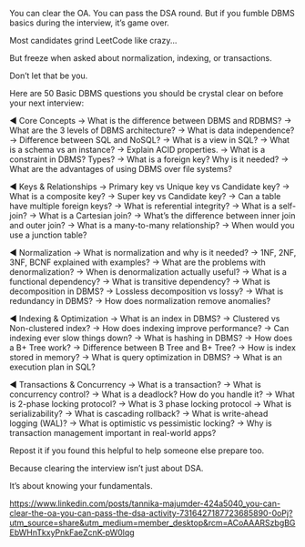 You can clear the OA.
You can pass the DSA round.
But if you fumble DBMS basics during the interview, it’s game over.

Most candidates grind LeetCode like crazy...

But freeze when asked about normalization, indexing, or transactions.

Don’t let that be you.

Here are 50 Basic DBMS questions you should be crystal clear on before your next interview:

◄ Core Concepts
→ What is the difference between DBMS and RDBMS?
→ What are the 3 levels of DBMS architecture?
→ What is data independence?
→ Difference between SQL and NoSQL?
→ What is a view in SQL?
→ What is a schema vs an instance?
→ Explain ACID properties.
→ What is a constraint in DBMS? Types?
→ What is a foreign key? Why is it needed?
→ What are the advantages of using DBMS over file systems?

◄ Keys & Relationships
→ Primary key vs Unique key vs Candidate key?
→ What is a composite key?
→ Super key vs Candidate key?
→ Can a table have multiple foreign keys?
→ What is referential integrity?
→ What is a self-join?
→ What is a Cartesian join?
→ What’s the difference between inner join and outer join?
→ What is a many-to-many relationship?
→ When would you use a junction table?

◄ Normalization
→ What is normalization and why is it needed?
→ 1NF, 2NF, 3NF, BCNF explained with examples?
→ What are the problems with denormalization?
→ When is denormalization actually useful?
→ What is a functional dependency?
→ What is transitive dependency?
→ What is decomposition in DBMS?
→ Lossless decomposition vs lossy?
→ What is redundancy in DBMS?
→ How does normalization remove anomalies?

◄ Indexing & Optimization
→ What is an index in DBMS?
→ Clustered vs Non-clustered index?
→ How does indexing improve performance?
→ Can indexing ever slow things down?
→ What is hashing in DBMS?
→ How does a B+ Tree work?
→ Difference between B Tree and B+ Tree?
→ How is index stored in memory?
→ What is query optimization in DBMS?
→ What is an execution plan in SQL?

◄ Transactions & Concurrency
→ What is a transaction?
→ What is concurrency control?
→ What is a deadlock? How do you handle it?
→ What is 2-phase locking protocol?
→ What is 3 phase locking protocol
→ What is serializability?
→ What is cascading rollback?
→ What is write-ahead logging (WAL)?
→ What is optimistic vs pessimistic locking?
→ Why is transaction management important in real-world apps?

Repost it if you found this helpful to help someone else prepare too.

Because clearing the interview isn’t just about DSA.

It’s about knowing your fundamentals.

https://www.linkedin.com/posts/tannika-majumder-424a5040_you-can-clear-the-oa-you-can-pass-the-dsa-activity-7316427187723685890-0oPj?utm_source=share&utm_medium=member_desktop&rcm=ACoAAARSzbgBGEbWHnTkxyPnkFaeZcnK-pW0lqg
